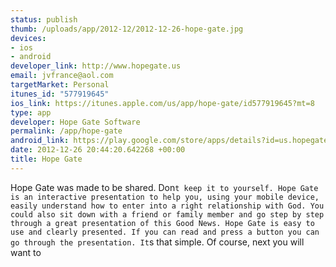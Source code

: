 ```yaml
--- 
status: publish
thumb: /uploads/app/2012-12/2012-12-26-hope-gate.jpg
devices: 
- ios
- android
developer_link: http://www.hopegate.us
email: jvfrance@aol.com
targetMarket: Personal
itunes_id: "577919645"
ios_link: https://itunes.apple.com/us/app/hope-gate/id577919645?mt=8
type: app
developer: Hope Gate Software
permalink: /app/hope-gate
android_link: https://play.google.com/store/apps/details?id=us.hopegate
date: 2012-12-26 20:44:20.642268 +00:00
title: Hope Gate
---
```


Hope Gate was made to be shared. Don`t keep it to yourself. Hope Gate is an interactive presentation to help you, using your mobile device, easily understand how to enter into a right relationship with God. You could also sit down with a friend or family member and go step by step through a great presentation of this Good News. Hope Gate is easy to use and clearly presented. If you can read and press a button you can go through the presentation. It`s that simple. Of course, next you will want to
